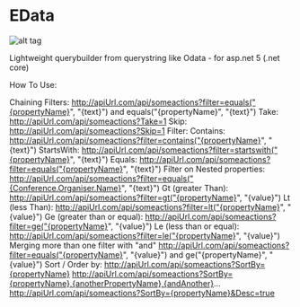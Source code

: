 # EData
![alt tag](https://ci.appveyor.com/api/projects/status/31dx91q93oyp1ae4?svg=true)

Lightweight querybuilder from querystring like Odata - for asp.net 5 (.net core)

How To Use:
 
Chaining Filters:
http://apiUrl.com/api/someactions?filter=equals("{propertyName}", "{text}") and equals("{propertyName}", "{text}")
Take:
http://apiUrl.com/api/someactions?Take=1
Skip:
http://apiUrl.com/api/someactions?Skip=1
Filter:
Contains:
http://apiUrl.com/api/someactions?filter=contains("{propertyName}", "{text}")
StartsWith:
http://apiUrl.com/api/someactions?filter=startswith("{propertyName}", "{text}")
Equals:
http://apiUrl.com/api/someactions?filter=equals("{propertyName}", "{text}")
Filter on Nested properties:
http://apiUrl.com/api/someactions?filter=equals("{Conference.Organiser.Name}", "{text}")
Gt (greater Than):
http://apiUrl.com/api/someactions?filter=gt("{propertyName}", "{value}")
Lt (less Than):
http://apiUrl.com/api/someactions?filter=lt("{propertyName}", "{value}")
Ge (greater than or equal):
http://apiUrl.com/api/someactions?filter=ge("{propertyName}", "{value}")
Le (less than or equal):
http://apiUrl.com/api/someactions?filter=le("{propertyName}", "{value}")
Merging more than one filter with "and"
 http://apiUrl.com/api/someactions?filter=equals("{propertyName}", "{value}") and ge("{propertyName}", "{value}")
Sort / Order by:
http://apiUrl.com/api/someactions?SortBy={propertyName}
http://apiUrl.com/api/someactions?SortBy={propertyName},{anotherPropertyName},{andAnother}...
http://apiUrl.com/api/someactions?SortBy={propertyName}&Desc=true
 

